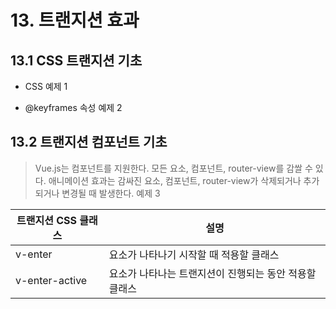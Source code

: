 
# 13. 트랜지션 효과

## 13.1 CSS 트랜지션 기초

- CSS
예제 1

- @keyframes 속성
예제 2

## 13.2 트랜지션 컴포넌트 기초

> Vue.js는 <transition/> 컴포넌트를 지원한다.
> 모든 요소, 컴포넌트, router-view를 감쌀 수 있다.
> 애니메이션 효과는 감싸진 요소, 컴포넌트, router-view가 삭제되거나 추가되거나 변경될 때 발생한다.
예제 3

트랜지션 CSS 클래스 | 설명
---------|---------
v-enter|요소가 나타나기 시작할 때 적용할 클래스
v-enter-active|요소가 나타나는 트랜지션이 진행되는 동안 적용할 클래스
